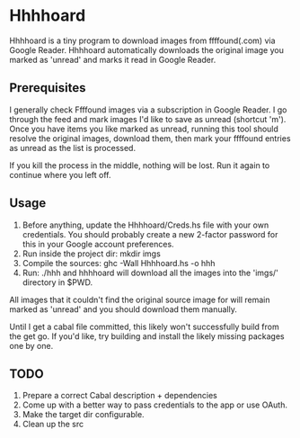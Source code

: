 Hhhhoard
==============

Hhhhoard is a tiny program to download images from ffffound(.com) via Google
Reader. Hhhhoard automatically downloads the original image you marked as
'unread' and marks it read in Google Reader.

## Prerequisites
I generally check Ffffound images via a subscription in Google Reader. I go
through the feed and mark images I'd like to save as unread (shortcut 'm').
Once you have items you like marked as unread, running this tool should resolve
the original images, download them, then mark your ffffound entries as unread
as the list is processed.

If you kill the process in the middle, nothing will be lost. Run it again to
continue where you left off.

## Usage
1. Before anything, update the Hhhhoard/Creds.hs file with your own credentials.
You should probably create a new 2-factor password for this in your Google
account preferences.
2. Run inside the project dir: mkdir imgs
3. Compile the sources:
    ghc -Wall Hhhhoard.hs -o hhh
4. Run:
    ./hhh
and hhhhoard will download all the images into the 'imgs/' directory in $PWD.

All images that it couldn't find the original source image for will remain
marked as 'unread' and you should download them manually.

Until I get a cabal file committed, this likely won't successfully build from
the get go. If you'd like, try building and install the likely missing
packages one by one.

## TODO
1. Prepare a correct Cabal description + dependencies
2. Come up with a better way to pass credentials to the app or use OAuth.
3. Make the target dir configurable.
4. Clean up the src
